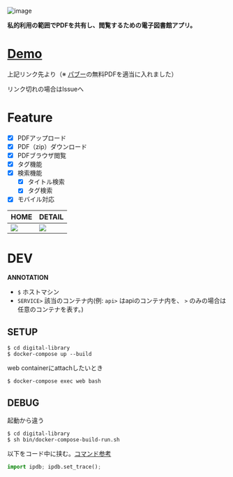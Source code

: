 ![image](https://user-images.githubusercontent.com/17490886/59975693-c23fd480-95f5-11e9-821e-fe7a3861f615.png)

**私的利用の範囲でPDFを共有し、閲覧するための電子図書館アプリ。**



# [Demo](http://silver.mind.meiji.ac.jp:65000/)

上記リンク先より（※ [パブー](http://p.booklog.jp/)の無料PDFを適当に入れました）

リンク切れの場合はIssueへ


# Feature

- [x] PDFアップロード
- [x] PDF（zip）ダウンロード
- [x] PDFブラウザ閲覧
- [x] タグ機能
- [x] 検索機能
  - [x] タイトル検索
  - [x] タグ検索
- [x] モバイル対応

| HOME                                                         | DETAIL                                                       |
| ------------------------------------------------------------ | ------------------------------------------------------------ |
| <img src='http://ww2.sinaimg.cn/large/006tNc79gy1g54iwcn1zvj30u00ypkbi.jpg'/> | <img src='http://ww1.sinaimg.cn/large/006tNc79gy1g54irr7kfnj30u00y0aqb.jpg'/> |



# DEV

**ANNOTATION**

- `$` ホストマシン
- `SERVICE>` 該当のコンテナ内(例: `api>` はapiのコンテナ内を、 `>` のみの場合は任意のコンテナを表す。)



## SETUP

```shell
$ cd digital-library
$ docker-compose up --build
```

web containerにattachしたいとき
```shell
$ docker-compose exec web bash
```



## DEBUG

起動から違う

```shell
$ cd digital-library
$ sh bin/docker-compose-build-run.sh
```

以下をコード中に挟む。[コマンド参考](https://qiita.com/makopo/items/170c939c79dcc5c89e12#ipdb%E3%82%B3%E3%83%9E%E3%83%B3%E3%83%89%E4%B8%80%E8%A6%A7)

```python
import ipdb; ipdb.set_trace();
```
